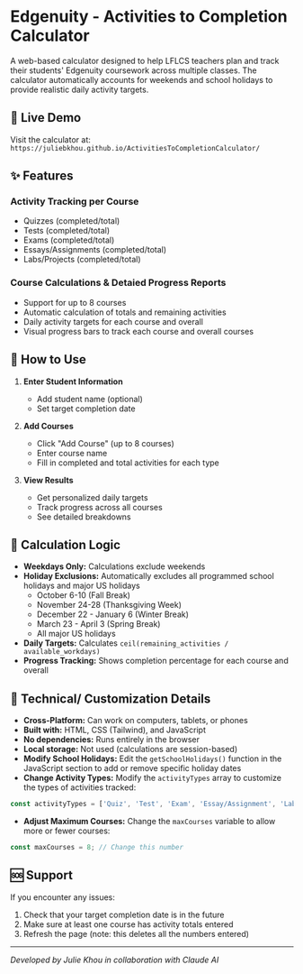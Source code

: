 # Edgenuity - Activities to Completion Calculator
A web-based calculator designed to help LFLCS teachers plan and track their students' Edgenuity coursework across multiple classes. The calculator automatically accounts for weekends and school holidays to provide realistic daily activity targets.

## 🚀 Live Demo

Visit the calculator at: `https://juliebkhou.github.io/ActivitiesToCompletionCalculator/`

## ✨ Features

### Activity Tracking per Course
  - Quizzes (completed/total)
  - Tests (completed/total)
  - Exams (completed/total)
  - Essays/Assignments (completed/total)
  - Labs/Projects (completed/total)

### Course Calculations & Detaied Progress Reports
- Support for up to 8 courses
- Automatic calculation of totals and remaining activities
- Daily activity targets for each course and overall
- Visual progress bars to track each course and overall courses

## 🎯 How to Use

1. **Enter Student Information**
   - Add student name (optional)
   - Set target completion date

2. **Add Courses**
   - Click "Add Course" (up to 8 courses)
   - Enter course name
   - Fill in completed and total activities for each type

3. **View Results**
   - Get personalized daily targets
   - Track progress across all courses
   - See detailed breakdowns

## 🧮 Calculation Logic

- **Weekdays Only:** Calculations exclude weekends
- **Holiday Exclusions:** Automatically excludes all programmed school holidays and major US holidays
  - October 6-10 (Fall Break)
  - November 24-28 (Thanksgiving Week)
  - December 22 - January 6 (Winter Break)
  - March 23 - April 3 (Spring Break)
  - All major US holidays
- **Daily Targets:** Calculates `ceil(remaining_activities / available_workdays)`
- **Progress Tracking:** Shows completion percentage for each course and overall

## 🔧 Technical/ Customization Details

- **Cross-Platform:** Can work on computers, tablets, or phones
- **Built with:** HTML, CSS (Tailwind), and JavaScript
- **No dependencies:** Runs entirely in the browser
- **Local storage:** Not used (calculations are session-based)
- **Modify School Holidays:** Edit the `getSchoolHolidays()` function in the JavaScript section to add or remove specific holiday dates
- **Change Activity Types:** Modify the `activityTypes` array to customize the types of activities tracked:
```javascript
const activityTypes = ['Quiz', 'Test', 'Exam', 'Essay/Assignment', 'Lab/Project'];
```
- **Adjust Maximum Courses:** Change the `maxCourses` variable to allow more or fewer courses:
```javascript
const maxCourses = 8; // Change this number
```

## 🆘 Support

If you encounter any issues:

1. Check that your target completion date is in the future
2. Make sure at least one course has activity totals entered
3. Refresh the page (note: this deletes all the numbers entered)

---

*Developed by Julie Khou in collaboration with Claude AI*
